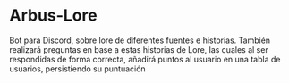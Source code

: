 # Arbus-Lore
Bot para Discord, sobre lore de diferentes fuentes e historias.  También realizará preguntas en base a estas historias de Lore, las cuales al ser respondidas de forma correcta, añadirá puntos al usuario en  una tabla de usuarios, persistiendo su puntuación
